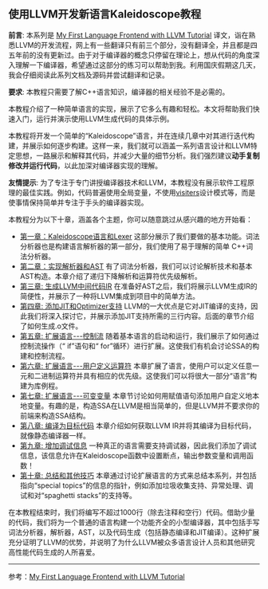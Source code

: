 ## 使用LLVM开发新语言Kaleidoscope教程

**前言**: 本系列是 [My First Language Frontend with LLVM Tutorial](https://llvm.org/docs/tutorial/MyFirstLanguageFrontend/index.html) 译文，诣在熟悉LLVM的开发流程，网上有一些翻译只有前三个部分，没有翻译全，并且都是四五年前的没有更新过。由于对于编译器的概念只停留在理论上，想从代码的角度深入理解一下编译器，希望通过这部分的练习可以帮助到我。利用国庆假期这几天，我会仔细阅读此系列文档及源码并尝试翻译和记录。

**要求**: 本教程只需要了解C++语言知识，编译器的相关经验不是必需的。

本教程介绍了一种简单语言的实现，展示了它多么有趣和轻松。本文将帮助我们快速入门，运行并演示使用LLVM生成代码的具体示例。

本教程将开发一个简单的“Kaleidoscope”语言，并在连续几章中对其进行迭代构建，并展示如何逐步构建。这样一来，我们就可以涵盖一系列语言设计和LLVM特定思想，一路展示和解释其代码，并减少大量的细节分析。我们强烈建议**动手复制修改并运行代码**，以此加深对编译器实现的理解。

**友情提示**: 为了专注于专门讲授编译器技术和LLVM，本教程没有展示软件工程原理的最佳实践。例如，代码普遍使用全局变量，不使用[visiters](http://en.wikipedia.org/wiki/Visitor_pattern)设计模式等，而是使事情保持简单并专注于手头的编译器实现。

本教程分为以下十章，涵盖各个主题，你可以随意跳过从感兴趣的地方开始看：

*   [第一章：Kaleidoscope语言和Lexer](https://github.com/Hanseltu/kaleidoscope-tutorial/blob/master/blog/1.md) 这部分展示了我们要做的基本功能。词法分析器也是构建语言解析器的第一部分，我们使用了易于理解的简单 C++词法分析器。
*   [第二章：实现解析器和AST](https://github.com/Hanseltu/kaleidoscope-tutorial/blob/master/blog/2.md) 有了词法分析器，我们可以讨论解析技术和基本AST构造。本章介绍了递归下降解析和运算符优先级解析。
*   [第三章: 生成LLVM中间代码IR](https://github.com/Hanseltu/kaleidoscope-tutorial/blob/master/blog/3.md) 在准备好AST之后，我们将展示LLVM生成IR的简便性，并展示了一种将LLVM集成到项目中的简单方法。
*   [第四章: 添加JIT和Optimizer支持](https://github.com/Hanseltu/kaleidoscope-tutorial/blob/master/blog/4.md) LLVM的一大优点是它对JIT编译的支持，因此我们将深入探讨它，并展示添加JIT支持所需的三行内容。后面的章节介绍了如何生成.o文件。
*   [第五章: 扩展语言---控制流](https://github.com/Hanseltu/kaleidoscope-tutorial/blob/master/blog/5.md) 随着基本语言的启动和运行，我们展示了如何通过控制流操作（“ if”语句和“ for”循环）进行扩展。这使我们有机会讨论SSA的构建和控制流程。
*   [第六章: 扩展语言---用户定义运算符](https://github.com/Hanseltu/kaleidoscope-tutorial/blob/master/blog/6.md) 本章扩展了语言，使用户可以定义任意一元和二进制运算符并具有相应的优先级。这使我们可以将很大一部分“语言”构建为库例程。
*   [第七章: 扩展语言---可变变量](https://github.com/Hanseltu/kaleidoscope-tutorial/blob/master/blog/7.md)  本章节讨论如何用赋值语句添加用户自定义地本地变量。有趣的是，构造SSA在LLVM是相当简单的，但是LLVM并不要求你的前端来构造SSA结构。
*   [第八章: 编译为目标代码](https://github.com/Hanseltu/kaleidoscope-tutorial/blob/master/blog/8.md) 本章介绍如何获取LLVM IR并将其编译为目标代码，就像静态编译器一样。
*   [第九章: 增加调试信息](https://github.com/Hanseltu/kaleidoscope-tutorial/blob/master/blog/9.md) 一种真正的语言需要支持调试器，因此我们添加了调试信息，该信息允许在Kaleidoscope函数中设置断点，输出参数变量和调用函数！
*   [第十章: 总结和其他技巧](https://github.com/Hanseltu/kaleidoscope-tutorial/blob/master/blog/10.md) 本章通过讨论扩展语言的方式来总结本系列，并包括指向“special topics”的信息的指针，例如添加垃圾收集支持、异常处理、调试和对“spaghetti stacks”的支持等。

在本教程结束时，我们将编写不超过1000行（除去注释和空行）代码。借助少量的代码，我们将为一个普通的语言构建一个功能齐全的小型编译器，其中包括手写词法分析器，解析器，AST，以及代码生成（包括静态编译和JIT编译）。这种扩展充分证明了LLVM的优势，并说明了为什么LLVM被众多语言设计人员和其他研究高性能代码生成的人所喜爱。

---

参考：[My First Language Frontend with LLVM Tutorial](https://llvm.org/docs/tutorial/MyFirstLanguageFrontend/index.html)
